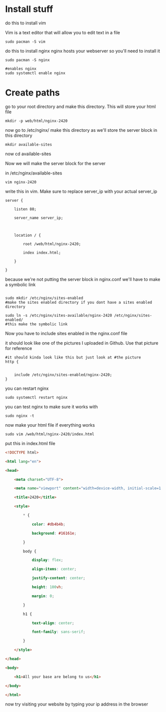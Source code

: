 


# Install stuff

do this to install vim

Vim is a text editor that will allow you to edit text in a file
```
sudo pacman -S vim
```


do this to install nginx
nginx hosts your webserver so you'll need to install it
```
sudo pacman -S nginx

#enables nginx
sudo systemctl enable nginx
```

# Create paths

go to your root directory and make this directory. This will store your html file
```
mkdir -p web/html/nginx-2420

```



now go to /etc/nginx/
make this directory as we'll store the server block in this directory
```
mkdir available-sites
```

now cd available-sites


Now we will make the server block for the server

in /etc/nginx/available-sites

```
vim nginx-2420

```

write this in vim. Make sure to replace server_ip with your actual server_ip
```
server {

    listen 80;

    server_name server_ip;

  

    location / {

        root /web/html/nginx-2420;

        index index.html;

    }

}
```



because we're not putting the server block in nginx.conf we'll have to make a symbolic link


```

sudo mkdir /etc/nginx/sites-enabled
#make the sites enabled directory if you dont have a sites enabled directory

sudo ln -s /etc/nginx/sites-available/nginx-2420 /etc/nginx/sites-enabled/
#this make the symbolic link

```


Now you have to include sites enabled in the nginx.conf file

it should look like one of the pictures I uploaded in Github. Use that picture for reference

```
#it should kinda look like this but just look at #the picture
http {


	include /etc/nginx/sites-enabled/nginx-2420;
}

```

you can restart nginx

```
sudo systemctl restart nginx
```

you can test nginx to make sure it works with

```
sudo nginx -t
```


now make your html file if everything works

```
sudo vim /web/html/nginx-2420/index.html
```


put this in index.html file
```html
<!DOCTYPE html>

<html lang="en">

<head>

    <meta charset="UTF-8">

    <meta name="viewport" content="width=device-width, initial-scale=1.0">

    <title>2420</title>

    <style>

        * {

            color: #db4b4b;

            background: #16161e;

        }

        body {

            display: flex;

            align-items: center;

            justify-content: center;

            height: 100vh;

            margin: 0;

        }

        h1 {

            text-align: center;

            font-family: sans-serif;

        }

    </style>

</head>

<body>

    <h1>All your base are belong to us</h1>

</body>

</html>

```



now try visiting your website by typing your ip address in the browser

